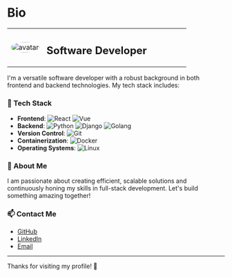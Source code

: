 # Bio

<table style="width: 100%;">
  <tr>
    <td style="width: 20%;"><img src="https://avatars.githubusercontent.com/u/86396326?s=400&u=2266480f90f16f1a476c2a232d011140dcbe0909&v=4" alt="avatar" style="border-radius: 50%; width: 100%; height: auto;"></td>
    <td style="width: 80%;"><h2>Software Developer</h2></td>
  </tr>
</table>


I'm a versatile software developer with a robust background in both frontend and backend technologies. My tech stack includes:

### 🚀 Tech Stack

- **Frontend**: ![React](https://img.shields.io/badge/-React-61DAFB?style=flat&logo=react&logoColor=white) ![Vue](https://img.shields.io/badge/-Vue-4FC08D?style=flat&logo=vue.js&logoColor=white)
- **Backend**: ![Python](https://img.shields.io/badge/-Python-3776AB?style=flat&logo=python&logoColor=white) ![Django](https://img.shields.io/badge/-Django-092E20?style=flat&logo=django&logoColor=white) ![Golang](https://img.shields.io/badge/-Golang-00ADD8?style=flat&logo=go&logoColor=white)
- **Version Control**: ![Git](https://img.shields.io/badge/-Git-F05032?style=flat&logo=git&logoColor=white)
- **Containerization**: ![Docker](https://img.shields.io/badge/-Docker-2496ED?style=flat&logo=docker&logoColor=white)
- **Operating Systems**: ![Linux](https://img.shields.io/badge/-Linux-FCC624?style=flat&logo=linux&logoColor=black)

### 🌟 About Me

I am passionate about creating efficient, scalable solutions and continuously honing my skills in full-stack development. Let's build something amazing together!

### 📫 Contact Me

- [GitHub](https://github.com/deannos)
- [LinkedIn](https://www.linkedin.com/in/amishjha)
- [Email](mailto:amjha21122002@gmail.com)

---

Thanks for visiting my profile! 🙌
